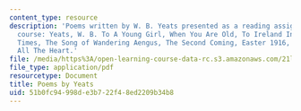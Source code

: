 ```yaml
---
content_type: resource
description: 'Poems written by W. B. Yeats presented as a reading assignment for the
  course: Yeats, W. B. To A Young Girl, When You Are Old, To Ireland In The Coming
  Times, The Song of Wandering Aengus, The Second Coming, Easter 1916, Never Give
  All The Heart.'
file: /media/https%3A/open-learning-course-data-rc.s3.amazonaws.com/21l-004-reading-poetry-spring-2009/51b0fc94998de3b722f48ed2209b34b8_MIT21l004s09read01yeats.pdf
file_type: application/pdf
resourcetype: Document
title: Poems by Yeats
uid: 51b0fc94-998d-e3b7-22f4-8ed2209b34b8
---
```

